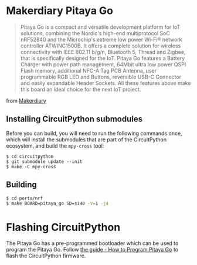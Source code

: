 # Makerdiary Pitaya Go

>Pitaya Go is a compact and versatile development platform for IoT solutions,
combining the Nordic's high-end multiprotocol SoC nRF52840 and the Microchip's
extreme low power Wi-Fi® network controller ATWINC1500B. It offers a complete
solution for wireless connectivity with IEEE 802.11 b/g/n, Bluetooth 5, Thread
and Zigbee, that is specifically designed for the IoT.
Pitaya Go features a Battery Charger with power path management, 64Mbit ultra
low power QSPI Flash memory, additional NFC-A Tag PCB Antenna, user
programmable RGB LED and Buttons, reversible USB-C Connector and easily
expandable Header Sockets. All these features above make this board an ideal
choice for the next IoT project.

from [Makerdiary](https://store.makerdiary.com/products/pitaya-go)


## Installing CircuitPython submodules

Before you can build, you will need to run the following commands once, which
will install the submodules that are part of the CircuitPython ecosystem, and
build the `mpy-cross` tool:

```
$ cd circuitpython
$ git submodule update --init
$ make -C mpy-cross
```


## Building
```sh
$ cd ports/nrf
$ make BOARD=pitaya_go SD=s140 -V=1 -j4
```

# Flashing CircuitPython

The Pitaya Go has a pre-programmed bootloader which can be used to program the
Pitaya Go. Follow [the guide - How to Program Pitaya Go](https://wiki.makerdiary.com/pitaya-go/programming/)
to flash the CircuitPython firmware.
